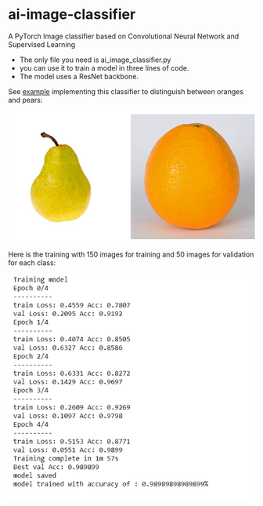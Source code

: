 # ai-image-classifier
A PyTorch Image classifier based on Convolutional Neural Network and Supervised Learning

* The only file you need is ai_image_classifier.py
* you can use it to train a model in three lines of code.
* The model uses a ResNet backbone.

See [example](https://github.com/manuelsilverio/ai-image-classifier/blob/main/example/example.ipynb) implementing this classifier to distinguish between oranges and pears:

![test_orange_pear](https://github.com/manuelsilverio/ai-image-classifier/blob/main/image_for_readme.png)

Here is the training with 150 images for training and 50 images for validation for each class:

![training](https://github.com/manuelsilverio/ai-image-classifier/blob/main/image_for_readme_training.PNG)
